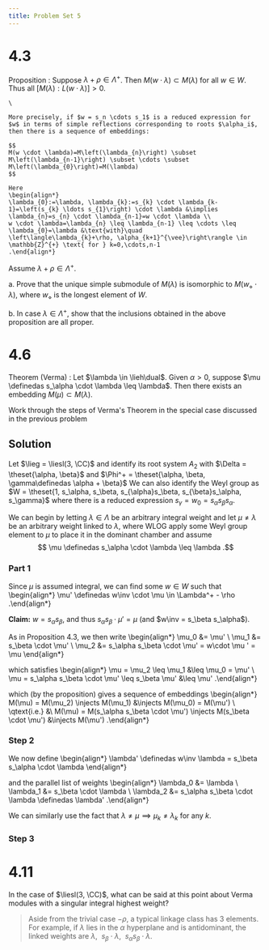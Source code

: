 ```yaml
---
title: Problem Set 5
---
```


# 4.3

Proposition
:   Suppose $\lambda + \rho \in \Lambda^+$.
    Then $M(w\cdot \lambda) \subset M(\lambda)$ for all $w\in W$.
    Thus all $[M(\lambda): L(w\cdot \lambda)] > 0$.

    \

    More precisely, if $w = s_n \cdots s_1$ is a reduced expression for $w$ in terms of simple reflections corresponding to roots $\alpha_i$, then there is a sequence of embeddings:

    $$
    M(w \cdot \lambda)=M\left(\lambda_{n}\right) \subset M\left(\lambda_{n-1}\right) \subset \cdots \subset M\left(\lambda_{0}\right)=M(\lambda)
    $$

    Here
    \begin{align*}
    \lambda_{0}:=\lambda, \lambda_{k}:=s_{k} \cdot \lambda_{k-1}=\left(s_{k} \ldots s_{1}\right) \cdot \lambda &\implies \lambda_{n}=s_{n} \cdot \lambda_{n-1}=w \cdot \lambda \\
    w \cdot \lambda=\lambda_{n} \leq \lambda_{n-1} \leq \cdots \leq \lambda_{0}=\lambda &\text{with}\quad
    \left\langle\lambda_{k}+\rho, \alpha_{k+1}^{\vee}\right\rangle \in \mathbb{Z}^{+} \text{ for } k=0,\cdots,n-1
    .\end{align*}

Assume $\lambda + \rho \in \Lambda^+$.

a. Prove that the unique simple submodule of $M(\lambda)$ is isomorphic to $M(w_\diamond \cdot \lambda)$, where $w_\diamond$ is the longest element of $W$.

b. In case $\lambda \in \Lambda^+$, show that the inclusions obtained in the above proposition are all proper.

# 4.6

Theorem (Verma)
:   Let $\lambda \in \lieh\dual$.
    Given $\alpha > 0$, suppose $\mu \definedas s_\alpha \cdot \lambda \leq \lambda$.
    Then there exists an embedding $M(\mu) \subset M(\lambda)$.

Work through the steps of Verma's Theorem in the special case discussed in the previous problem

## Solution

Let $\lieg = \liesl(3, \CC)$ and identify its root system $A_2$ with $\Delta = \theset{\alpha, \beta}$ and $\Phi^+ = \theset{\alpha, \beta, \gamma\definedas \alpha + \beta}$
We can also identify the Weyl group as $W = \theset{1, s_\alpha, s_\beta, s_{\alpha}s_\beta, s_{\beta}s_\alpha, s_\gamma}$ where there is a reduced expression $s_\gamma = w_0 = s_\alpha s_\beta s_\alpha$.

We can begin by letting $\lambda \in \Lambda$ be an arbitrary integral weight and let $\mu\neq \lambda$ be an arbitrary weight linked to $\lambda$, where WLOG apply some Weyl group element to $\mu$ to place it in the dominant chamber and assume 
$$
\mu \definedas s_\alpha \cdot \lambda \leq \lambda
.$$

### Part 1

Since $\mu$ is assumed integral, we can find some $w\in W$ such that
\begin{align*}
\mu' \definedas w\inv \cdot \mu \in \Lambda^+ - \rho
.\end{align*}

**Claim:** 
$w = s_\alpha s_\beta$, and thus $s_\alpha s_\beta \cdot \mu' = \mu$ (and $w\inv = s_\beta s_\alpha$).

As in Proposition 4.3, we then write
\begin{align*}
\mu_0 &= \mu' \\
\mu_1 &= s_\beta \cdot \mu' \\
\mu_2 &= s_\alpha s_\beta \cdot \mu' = w\cdot \mu ' = \mu
\end{align*}

which satisfies
\begin{align*}
\mu = \mu_2 \leq \mu_1 &\leq \mu_0 = \mu' \\
\mu = s_\alpha s_\beta \cdot \mu' \leq s_\beta \mu' &\leq \mu'
.\end{align*}

which (by the proposition) gives a sequence of embeddings
\begin{align*}
M(\mu) = M(\mu_2) \injects M(\mu_1) &\injects M(\mu_0) = M(\mu') \\
\qtext{i.e.} &\\
M(\mu)  = M(s_\alpha s_\beta \cdot \mu') \injects M(s_\beta \cdot \mu') &\injects M(\mu')
.\end{align*}

### Step 2
We now define
\begin{align*}
\lambda' \definedas w\inv \lambda = s_\beta s_\alpha \cdot \lambda
\end{align*}

and the parallel list of weights
\begin{align*}
\lambda_0 &= \lambda \\
\lambda_1 &= s_\beta \cdot \lambda \\
\lambda_2 &= s_\alpha s_\beta \cdot \lambda \definedas \lambda'
.\end{align*}

We can similarly use the fact that $\lambda \neq \mu \implies \mu_k \neq \lambda_k$ for any $k$.

### Step 3




# 4.11

In the case of $\liesl(3, \CC)$, what can be said at this point about Verma modules with a singular integral highest weight?

> Aside from the trivial case $-\rho$, a typical linkage class has 3 elements.
> For example, if $\lambda$ lies in the $\alpha$ hyperplane and is antidominant, the linked weights are
> $\lambda,~~ s_\beta \cdot \lambda, ~~ s_\alpha s_\beta \cdot \lambda$.
